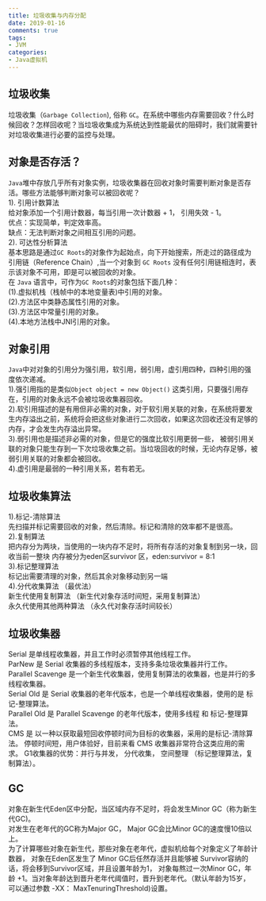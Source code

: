 ```yaml
---
title: 垃圾收集与内存分配
date: 2019-01-16
comments: true 
tags:
- JVM
categories:  
- Java虚拟机
---
```


## 垃圾收集
垃圾收集（`Garbage Collection`), 俗称 `GC`。在系统中哪些内存需要回收？什么时候回收？怎样回收呢？当垃圾收集成为系统达到性能最优的阻碍时，我们就需要针对垃圾收集进行必要的监控与处理。

## 对象是否存活？
`Java`堆中存放几乎所有对象实例，垃圾收集器在回收对象时需要判断对象是否存活。哪些方法能够判断对象可以被回收呢？   
1). 引用计数算法   
给对象添加一个引用计数器，每当引用一次计数器 + 1， 引用失效 - 1。   
优点：实现简单，判定效率高。   
缺点：无法判断对象之间相互引用的问题。   
2). 可达性分析算法   
基本思路是通过`GC Roots`的对象作为起始点，向下开始搜索，所走过的路径成为引用链（Reference Chain）,当一个对象到 `GC Roots` 没有任何引用链相连时，表示该对象不可用，即是可以被回收的对象。   
在 `Java` 语言中，可作为`GC Roots`的对象包括下面几种：   
(1).虚拟机栈（栈帧中的本地变量表)中引用的对象。   
(2).方法区中类静态属性引用的对象。   
(3).方法区中常量引用的对象。   
(4).本地方法栈中JNI引用的对象。   

## 对象引用
`Java`中对对象的引用分为强引用，软引用，弱引用，虚引用四种，四种引用的强度依次递减。   
1).强引用指的是类似`Object object = new Object()` 这类引用，只要强引用存在，引用的对象永远不会被垃圾收集器回收。   
2).软引用描述的是有用但非必需的对象，对于软引用关联的对象，在系统将要发生内存溢出之前，系统将会把这些对象进行二次回收，如果这次回收还没有足够的内存，才会发生内存溢出异常。   
3).弱引用也是描述非必需的对象，但是它的强度比软引用更弱一些， 被弱引用关联的对象只能生存到一下次垃圾收集之前。当垃圾回收的时候，无论内存足够，被弱引用关联的对象都会被回收。   
4).虚引用是最弱的一种引用关系，若有若无。

## 垃圾收集算法
1).标记-清除算法   
先扫描并标记需要回收的对象，然后清除。标记和清除的效率都不是很高。   
2).复制算法   
把内存分为两块，当使用的一块内存不足时，将所有存活的对象复制到另一块，回收当前一整块
内存被分为eden区survivor 区，eden:survivor = 8:1   
3).标记整理算法      
标记出需要清理的对象，然后其余对象移动到另一端      
4).分代收集算法  （最优法）    
新生代使用复制算法  （新生代对象存活时间短，采用复制算法）   
永久代使用其他两种算法 （永久代对象存活时间较长）   
## 垃圾收集器
Serial 是单线程收集器，并且工作时必须暂停其他线程工作。   
ParNew 是 Serial 收集器的多线程版本，支持多条垃圾收集器并行工作。   
Parallel Scavenge 是一个新生代收集器，使用复制算法的收集器，也是并行的多线程收集器。   
Serial Old 是 Serial 收集器的老年代版本，也是一个单线程收集器，使用的是 标记-整理算法。   
Parallel Old 是 Parallel Scavenge 的老年代版本，使用多线程 和 标记-整理算法。   
CMS 是 以一种以获取最短回收停顿时间为目标的收集器，采用的是标记-清除算法。 停顿时间短，用户体验好，目前来看 CMS 收集器非常符合这类应用的需求。
G1收集器的优势：并行与并发， 分代收集， 空间整理 （标记整理算法，复制算法）。
## GC
对象在新生代Eden区中分配，当区域内存不足时，将会发生Minor GC（称为新生代GC)。      
对发生在老年代的GC称为Major GC， Major GC会比Minor GC的速度慢10倍以上。    
为了计算哪些对象在新生代，那些对象在老年代，虚拟机给每个对象定义了年龄计数器， 对象在Eden区发生了 Minor GC后任然存活并且能够被 Survivor容纳的话，将会移到Survivor区域，并且设置年龄为1，
对象每熬过一次Minor GC，年龄 +1。当对象年龄达到晋升老年代阈值时，晋升到老年代。（默认年龄为15岁， 可以通过参数 -XX： MaxTenuringThreshold)设置。  